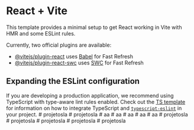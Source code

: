 # React + Vite

This template provides a minimal setup to get React working in Vite with HMR and some ESLint rules.

Currently, two official plugins are available:

- [@vitejs/plugin-react](https://github.com/vitejs/vite-plugin-react/blob/main/packages/plugin-react) uses [Babel](https://babeljs.io/) for Fast Refresh
- [@vitejs/plugin-react-swc](https://github.com/vitejs/vite-plugin-react/blob/main/packages/plugin-react-swc) uses [SWC](https://swc.rs/) for Fast Refresh

## Expanding the ESLint configuration

If you are developing a production application, we recommend using TypeScript with type-aware lint rules enabled. Check out the [TS template](https://github.com/vitejs/vite/tree/main/packages/create-vite/template-react-ts) for information on how to integrate TypeScript and [`typescript-eslint`](https://typescript-eslint.io) in your project.
#   p r o j e t o s l a  
 #   p r o j e t o s l a  
 #   a a  
 #   a a  
 #   a a  
 #   a a  
 #   a a  
 #   p r o j e t o s l a  
 #   p r o j e t o s l a  
 #   p r o j e t o s l a  
 #   p r o j e t o s l a  
 #   p r o j e t o s l a  
 